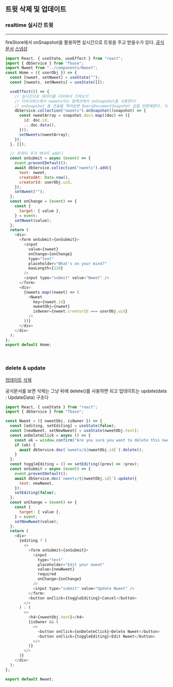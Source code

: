 ## 트윗 삭제 및 업데이트

### realtime 실시간 트윗

---

fireStore에서 onSnapshot을 활용하면 실시간으로 트윗을 주고 받을수가 있다.
[공식문서](https://firebase.google.com/docs/reference/js/v8/firebase.firestore.CollectionReference)
[스냅샵](https://firebase.google.com/docs/reference/js/v8/firebase.firestore.QueryDocumentSnapshot)

```js
import React, { useState, useEffect } from "react";
import { dbService } from "fbase";
import Nweet from "../components/Nweet";
const Home = ({ userObj }) => {
  const [nweet, setNweet] = useState("");
  const [nweets, setNweets] = useState([]);

  useEffect(() => {
    // 실시간으로 데이터를 디비에서 가져오기
    // 디비서비스에서 nweets라는 컬랙션에서 onSnapshot을 사용한다!
    // onSnapshot 을 콘솔을 찍어보면 QueryDocumentSnapshot 값을 반환해준다. 이값들 반환하려면 data()로 불러와야한다 공식문서 스냅샵 참고
    dbService.collection("nweets").onSnapshot((snapshot) => {
      const nweetArray = snapshot.docs.map((doc) => ({
        id: doc.id,
        ...doc.data(),
      }));
      setNweets(nweetArray);
    });
  }, []);

  // 트위터 추가 매서드 add()
  const onSubmit = async (event) => {
    event.preventDefault();
    await dbService.collection("nweets").add({
      text: nweet,
      createdAt: Date.now(),
      creatorId: userObj.uid,
    });
    setNweet("");
  };
  const onChange = (event) => {
    const {
      target: { value },
    } = event;
    setNweet(value);
  };
  return (
    <div>
      <form onSubmit={onSubmit}>
        <input
          value={nweet}
          onChange={onChange}
          type="text"
          placeholder="What's on your mind?"
          maxLength={120}
        />
        <input type="submit" value="Nweet" />
      </form>
      <div>
        {nweets.map((nweet) => (
          <Nweet
            key={nweet.id}
            nweetObj={nweet}
            isOwner={nweet.creatorId === userObj.uid}
          />
        ))}
      </div>
    </div>
  );
};
export default Home;
```

<br />

### delete & update

[업데이트](https://firebase.google.com/docs/reference/js/v8/firebase.firestore.DocumentReference#update)
[삭제](https://firebase.google.com/docs/reference/js/v8/firebase.firestore.DocumentReference#delete)

공식문서를 보면 삭제는 그냥 뒤에 delete()를 사용하면 되고 업데이트는 update(data : UpdateData) 구조다

```js
import React, { useState } from "react";
import { dbService } from "fbase";

const Nweet = ({ nweetObj, isOwner }) => {
  const [editing, setEditing] = useState(false);
  const [newNweet, setNewNweet] = useState(nweetObj.text);
  const onDeleteClick = async () => {
    const ok = window.confirm("Are you sure you want to delete this nweet?");
    if (ok) {
      await dbService.doc(`nweets/${nweetObj.id}`).delete();
    }
  };
  const toggleEditing = () => setEditing((prev) => !prev);
  const onSubmit = async (event) => {
    event.preventDefault();
    await dbService.doc(`nweets/${nweetObj.id}`).update({
      text: newNweet,
    });
    setEditing(false);
  };
  const onChange = (event) => {
    const {
      target: { value },
    } = event;
    setNewNweet(value);
  };
  return (
    <div>
      {editing ? (
        <>
          <form onSubmit={onSubmit}>
            <input
              type="text"
              placeholder="Edit your nweet"
              value={newNweet}
              required
              onChange={onChange}
            />
            <input type="submit" value="Update Nweet" />
          </form>
          <button onClick={toggleEditing}>Cancel</button>
        </>
      ) : (
        <>
          <h4>{nweetObj.text}</h4>
          {isOwner && (
            <>
              <button onClick={onDeleteClick}>Delete Nweet</button>
              <button onClick={toggleEditing}>Edit Nweet</button>
            </>
          )}
        </>
      )}
    </div>
  );
};

export default Nweet;
```
